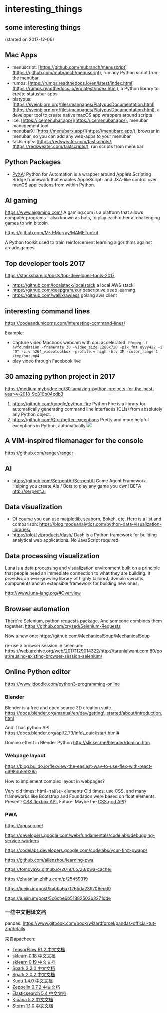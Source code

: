 # interesting\_things

## some interesting things

(started on 2017-12-06)

## Mac Apps

* menuscript: [https://github.com/mubranch/menuscript](https://github.com/mubranch/menuscript), run any Python script from the menubar
* rumps: [https://rumps.readthedocs.io/en/latest/index.html](https://rumps.readthedocs.io/en/latest/index.html), a Python library to create statusbar apps
* platypus: [https://sveinbjorn.org/files/manpages/PlatypusDocumentation.html](https://sveinbjorn.org/files/manpages/PlatypusDocumentation.html), a developer tool to create native macOS app wrappers around scripts
* ice: [https://icemenubar.app/](https://icemenubar.app/), menubar management tool
* menubarX: [https://menubarx.app/](https://menubarx.app/), browser in menubar, so you can add any web-apps to your menubar
* fastscripts: [https://redsweater.com/fastscripts/](https://redsweater.com/fastscripts/), run scripts from menubar

## Python Packages
- [PyXA](https://skaplanofficial.github.io/PyXA/index.html): Python for Automation is a wrapper around Apple’s Scripting Bridge framework that enables AppleScript- and JXA-like control over macOS applications from within Python.


## AI gaming

https://www.aigaming.com/ AIgaming.com is a platform that allows computer programs - also known as bots, to play each other at challenging games to win bitcoin.

https://github.com/M-J-Murray/MAMEToolkit

A Python toolkit used to train reinforcement learning algorithms against arcade games

## Top developer tools 2017

https://stackshare.io/posts/top-developer-tools-2017

* https://github.com/localstack/localstack a local AWS stack
* https://github.com/deepgram/kur descriptive deep learning
* https://github.com/wallix/awless golang aws client

## interesting command lines

https://codeandunicorns.com/interesting-command-lines/

Example:

* Capture video Macbook webcam with cpu accelerated: `ffmpeg -f avfoundation -framerate 30 -video_size 1280x720 -pix_fmt uyvy422 -i "0" -c:v h264_videotoolbox -profile:v high -b:v 3M -color_range 1 /tmp/out.mp4`
* play video through Facebook live

## 30 amazing python project in 2017

https://medium.mybridge.co/30-amazing-python-projects-for-the-past-year-v-2018-9c310b04cdb3

1. https://github.com/google/python-fire Python Fire is a library for automatically generating command line interfaces (CLIs) from absolutely any Python object.
2. https://github.com/Qix-/better-exceptions Pretty and more helpful exceptions in Python, automatically.![](https://github.com/Qix-/better-exceptions/raw/master/screenshot.png)

## A VIM-inspired filemanager for the console

https://github.com/ranger/ranger

## AI

* https://github.com/SerpentAI/SerpentAI Game Agent Framework. Helping you create AIs / Bots to play any game you own! BETA http://serpent.ai

## Data visualization

* Of course you can use matplotlib, seaborn, Bokeh, etc. Here is a list and comparison: https://blog.modeanalytics.com/python-data-visualization-libraries/
* https://plot.ly/products/dash/ Dash is a Python framework for building analytical web applications. No JavaScript required.

## Data processing visualization

Luna is a data processing and visualization environment built on a principle that people need an immediate connection to what they are building. It provides an ever-growing library of highly tailored, domain specific components and an extensible framework for building new ones.

http://www.luna-lang.org/#Overview

## Browser automation

There're Selenium, python requests package. And someone combines them together: https://github.com/cryzed/Selenium-Requests

Now a new one: https://github.com/MechanicalSoup/MechanicalSoup

re-use a browser session in selenium: https://web.archive.org/web/20171129014322/http://tarunlalwani.com:80/post/reusing-existing-browser-session-selenium/

## Online Python editor

https://www.jdoodle.com/python3-programming-online

### Blender

Blender is a free and open source 3D creation suite. https://docs.blender.org/manual/en/dev/getting\_started/about/introduction.html

And it has python API. https://docs.blender.org/api/2.79/info\_quickstart.html#

Domino effect in Blender Python http://slicker.me/blender/domino.htm

### Webpage layout

https://blog.buildo.io/flexview-the-easiest-way-to-use-flex-with-react-c698db55926a

How to implement complex layout in webpages?

Very old times: html `<table>` elements Old times: use CSS, and many frameworks like Bootstrap and Foundation were based on float elements. Present: [CSS flexbox API.](https://developer.mozilla.org/en-US/docs/Web/CSS/flex) Future: Maybe the [CSS grid API](https://developer.mozilla.org/en-US/docs/Web/CSS/grid)?

### PWA

https://appsco.pe/

https://developers.google.com/web/fundamentals/codelabs/debugging-service-workers

https://codelabs.developers.google.com/codelabs/your-first-pwapp/

https://github.com/alienzhou/learning-pwa

https://tomoya92.github.io/2019/05/23/pwa-cache/

https://zhuanlan.zhihu.com/p/25459319

https://juejin.im/post/5abba6a7f265da239706ec60

https://juejin.im/post/5c6cbe6b51882503b3271dde

### 一些中文翻译文档

pandas: https://www.gitbook.com/book/wizardforcel/pandas-official-tut-zh/details

来自apachecn:

* [TensorFlow R1.2 中文文档](http://cwiki.apachecn.org/pages/viewpage.action?pageId=10030122)
* [sklearn 0.18 中文文档](http://cwiki.apachecn.org/pages/viewpage.action?pageId=10030181)
* [sklearn 0.19 中文文档](http://sklearn.apachecn.org/cn/0.19.0/tutorial/statistical_inference/settings.html)
* [Spark 2.2.0 中文文档](http://spark.apachecn.org/docs/cn/2.2.0/)
* [Spark 2.0.2 中文文档](http://cwiki.apachecn.org/pages/viewpage.action?pageId=2883613)
* [Kudu 1.4.0 中文文档](http://cwiki.apachecn.org/pages/viewpage.action?pageId=10813594)
* [Zeppelin 0.7.2 中文文档](http://cwiki.apachecn.org/pages/viewpage.action?pageId=10030467)
* [Elasticsearch 5.4 中文文档](http://cwiki.apachecn.org/pages/viewpage.action?pageId=4260364)
* [Kibana 5.2 中文文档](http://cwiki.apachecn.org/pages/viewpage.action?pageId=8159377)
* [Storm 1.1.0 中文文档](http://storm.apachecn.org/releases/cn/1.1.0/)
